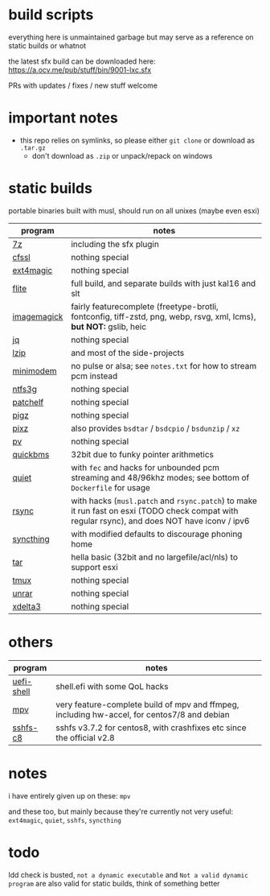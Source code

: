 # build scripts

everything here is unmaintained garbage but may serve as a reference on static builds or whatnot

the latest sfx build can be downloaded here: https://a.ocv.me/pub/stuff/bin/9001-lxc.sfx

PRs with updates / fixes / new stuff welcome


# important notes

* this repo relies on symlinks, so please either `git clone` or download as `.tar.gz`
    * don't download as `.zip` or unpack/repack on windows


# static builds

portable binaries built with musl, should run on all unixes (maybe even esxi)

| program | notes |
| -- | -- |
| [7z](./static-7z) | including the sfx plugin |
| [cfssl](./static-cfssl) | nothing special |
| [ext4magic](./static-ext4magic) | nothing special |
| [flite](./static-flite) | full build, and separate builds with just kal16 and slt |
| [imagemagick](./static-imagemagick) | fairly featurecomplete (freetype-brotli, fontconfig, tiff-zstd, png, webp, rsvg, xml, lcms), **but NOT:** gslib, heic |
| [jq](./static-jq) | nothing special |
| [lzip](./static-lzip) | and most of the side-projects |
| [minimodem](./static-minimodem) | no pulse or alsa; see `notes.txt` for how to stream pcm instead |
| [ntfs3g](./static-ntfs3g) | nothing special |
| [patchelf](./static-patchelf) | nothing special |
| [pigz](./static-pigz) | nothing special |
| [pixz](./static-pixz) | also provides `bsdtar` / `bsdcpio` / `bsdunzip` / `xz` |
| [pv](./static-pv) | nothing special |
| [quickbms](./static-quickbms) | 32bit due to funky pointer arithmetics |
| [quiet](./static-quiet) | with `fec` and hacks for unbounded pcm streaming and 48/96khz modes; see bottom of `Dockerfile` for usage |
| [rsync](./static-rsync) | with hacks (`musl.patch` and `rsync.patch`) to make it run fast on esxi (TODO check compat with regular rsync), and does NOT have iconv / ipv6 |
| [syncthing](./static-syncthing) | with modified defaults to discourage phoning home |
| [tar](./static-tar) | hella basic (32bit and no largefile/acl/nls) to support esxi |
| [tmux](./static-tmux) | nothing special |
| [unrar](./static-unrar) | nothing special |
| [xdelta3](./static-xdelta3) | nothing special |


# others

| program | notes |
| -- | -- |
| [uefi-shell](./uefi-shellbin) | shell.efi with some QoL hacks |
| [mpv](./mpv) | very feature-complete build of mpv and ffmpeg, including hw-accel, for centos7/8 and debian |
| [sshfs-c8](./sshfs-c8) | sshfs v3.7.2 for centos8, with crashfixes etc since the official v2.8 |


# notes

i have entirely given up on these: `mpv`

and these too, but mainly because they're currently not very useful: `ext4magic`, `quiet`, `sshfs`, `syncthing`


# todo

ldd check is busted, `not a dynamic executable` and `Not a valid dynamic program` are also valid for static builds, think of something better
